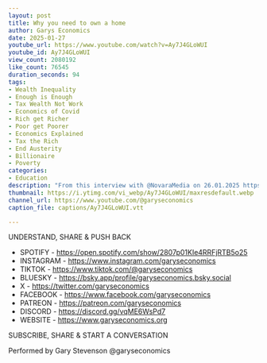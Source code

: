 ```yaml
---
layout: post
title: Why you need to own a home
author: Garys Economics
date: 2025-01-27
youtube_url: https://www.youtube.com/watch?v=Ay7J4GLoWUI
youtube_id: Ay7J4GLoWUI
view_count: 2080192
like_count: 76545
duration_seconds: 94
tags:
- Wealth Inequality
- Enough is Enough
- Tax Wealth Not Work
- Economics of Covid
- Rich get Richer
- Poor get Poorer
- Economics Explained
- Tax the Rich
- End Austerity
- Billionaire
- Poverty
categories:
- Education
description: "From this interview with @NovaraMedia on 26.01.2025 https://www.youtube.com/watch?v=XtwbdeFLyyA&ab_channel=NovaraMedia"
thumbnail: https://i.ytimg.com/vi_webp/Ay7J4GLoWUI/maxresdefault.webp
channel_url: https://www.youtube.com/@garyseconomics
caption_file: captions/Ay7J4GLoWUI.vtt

---
```


UNDERSTAND, SHARE & PUSH BACK

- SPOTIFY - https://open.spotify.com/show/2807p01KIe4RRFjRTB5o25
- INSTAGRAM  - https://www.instagram.com/garyseconomics
- TIKTOK - https://www.tiktok.com/@garyseconomics
- BLUESKY - https://bsky.app/profile/garyseconomics.bsky.social
- X - https://twitter.com/garyseconomics
- FACEBOOK - https://www.facebook.com/garyseconomics
- PATREON - https://patreon.com/garyseconomics
- DISCORD - https://discord.gg/vqME6WsPd7
- WEBSITE - https://www.garyseconomics.org

SUBSCRIBE, SHARE & START A CONVERSATION

Performed by Gary Stevenson
@garyseconomics

